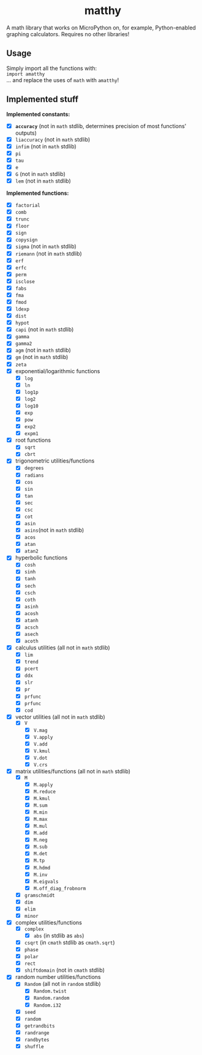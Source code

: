 <h1 align="center">matthy</h1>
A math library that works on MicroPython on, for example, Python-enabled graphing calculators. Requires no other libraries!
<h2>Usage</h2>
Simply import all the functions with:
<br />
<code>import amatthy</code>
<br />
... and replace the uses of <code>math</code> with <code>amatthy</code>!
<h2>Implemented stuff</h2>

<b>Implemented constants:</b>
- [x] **`accuracy`** (not in `math` stdlib, determines precision of most functions' outputs)
- [x] `liaccuracy` (not in `math` stdlib)
- [x] `infim` (not in `math` stdlib)
- [x] `pi`
- [x] `tau`
- [x] `e`
- [x] `G` (not in `math` stdlib)
- [x] `lem` (not in `math` stdlib)

<b>Implemented functions:</b>
- [x] `factorial`
- [x] `comb` 
- [x] `trunc`
- [x] `floor`
- [x] `sign`
- [x] `copysign`
- [x] `sigma` (not in `math` stdlib)
- [x] `riemann` (not in `math` stdlib)
- [x] `erf`
- [x] `erfc`
- [x] `perm`
- [x] `isclose`
- [x] `fabs`
- [x] `fma`
- [x] `fmod`
- [x] `ldexp`
- [x] `dist`
- [x] `hypot`
- [x] `capi` (not in `math` stdlib)
- [x] `gamma`
- [x] `gamma2`
- [x] `agm` (not in `math` stdlib)
- [x] `gm` (not in `math` stdlib)
- [x] `zeta`
- [x] exponential/logarithmic functions
    - [x] `log`
    - [x] `ln`
    - [x] `log1p`
    - [x] `log2`
    - [x] `log10`
    - [x] `exp`
    - [x] `pow`
    - [x] `exp2`
    - [x] `expm1`
- [x] root functions
    - [x] `sqrt`
    - [x] `cbrt`
- [x] trigonometric utilities/functions
    - [x] `degrees`
    - [x] `radians`
    - [x] `cos`
    - [x] `sin`
    - [x] `tan`
    - [x] `sec`
    - [x] `csc`
    - [x] `cot`
    - [x] `asin`
    - [x] `asins`(not in `math` stdlib)
    - [x] `acos` 
    - [x] `atan` 
    - [x] `atan2`
- [x] hyperbolic functions
    - [x] `cosh`
    - [x] `sinh`
    - [x] `tanh`
    - [x] `sech`
    - [x] `csch`
    - [x] `coth`
    - [x] `asinh`
    - [x] `acosh`
    - [x] `atanh`
    - [x] `acsch`
    - [x] `asech`
    - [x] `acoth`
- [x] calculus utilities (all not in `math` stdlib)
    - [x] `lim`
    - [x] `trend`
    - [x] `pcert`
    - [x] `ddx`
    - [x] `slr`
    - [x] `pr` 
    - [x] `prfunc`
    - [x] `prfunc`
    - [x] `cod`
- [x] vector utilities (all not in `math` stdlib)
    - [x] `V`
        - [x] `V.mag` 
        - [x] `V.apply`
        - [x] `V.add`
        - [x] `V.kmul`
        - [x] `V.dot`
        - [x] `V.crs`
- [x] matrix utilities/functions (all not in `math` stdlib)
    - [x] `M`
        - [x] `M.apply`
        - [x] `M.reduce`
        - [x] `M.kmul`
        - [x] `M.sum`
        - [x] `M.min`
        - [x] `M.max`
        - [x] `M.mul`
        - [x] `M.add`
        - [x] `M.neg`
        - [x] `M.sub`
        - [x] `M.det`
        - [x] `M.tp`
        - [x] `M.hdmd`
        - [x] `M.inv`
        - [x] `M.eigvals`
        - [x] `M.off_diag_frobnorm`
    - [x] `gramschmidt` 
    - [x] `dim`
    - [x] `elim`
    - [x] `minor`
- [x] complex utilities/functions
    - [x] `complex`
        - [x] `abs` (in stdlib as `abs`)
    - [x] `csqrt` (in `cmath` stdlib as `cmath.sqrt`)
    - [x] `phase`
    - [x] `polar`
    - [x] `rect`
    - [x] `shiftdomain` (not in `cmath` stdlib)
- [x] random number utilities/functions
    - [x] `Random` (all not in `random` stdlib)
        - [x] `Random.twist`
        - [x] `Random.random`
        - [x] `Random.i32`
    - [x] `seed`
    - [x] `random`
    - [x] `getrandbits`
    - [x] `randrange`
    - [x] `randbytes`
    - [x] `shuffle`
